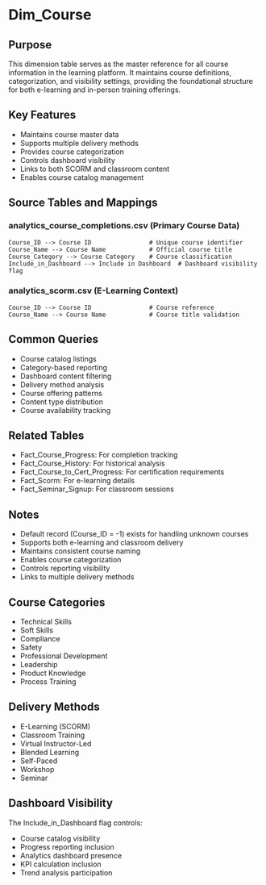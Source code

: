 # Dim_Course

## Purpose
This dimension table serves as the master reference for all course information in the learning platform. It maintains course definitions, categorization, and visibility settings, providing the foundational structure for both e-learning and in-person training offerings.

## Key Features
- Maintains course master data
- Supports multiple delivery methods
- Provides course categorization
- Controls dashboard visibility
- Links to both SCORM and classroom content
- Enables course catalog management

## Source Tables and Mappings

### analytics_course_completions.csv (Primary Course Data)
    Course_ID --> Course ID                # Unique course identifier
    Course_Name --> Course Name            # Official course title
    Course_Category --> Course Category    # Course classification
    Include_in_Dashboard --> Include in Dashboard  # Dashboard visibility flag

### analytics_scorm.csv (E-Learning Context)
    Course_ID --> Course ID                # Course reference
    Course_Name --> Course Name            # Course title validation

## Common Queries
- Course catalog listings
- Category-based reporting
- Dashboard content filtering
- Delivery method analysis
- Course offering patterns
- Content type distribution
- Course availability tracking

## Related Tables
- Fact_Course_Progress: For completion tracking
- Fact_Course_History: For historical analysis
- Fact_Course_to_Cert_Progress: For certification requirements
- Fact_Scorm: For e-learning details
- Fact_Seminar_Signup: For classroom sessions

## Notes
- Default record (Course_ID = -1) exists for handling unknown courses
- Supports both e-learning and classroom delivery
- Maintains consistent course naming
- Enables course categorization
- Controls reporting visibility
- Links to multiple delivery methods

## Course Categories
- Technical Skills
- Soft Skills
- Compliance
- Safety
- Professional Development
- Leadership
- Product Knowledge
- Process Training

## Delivery Methods
- E-Learning (SCORM)
- Classroom Training
- Virtual Instructor-Led
- Blended Learning
- Self-Paced
- Workshop
- Seminar

## Dashboard Visibility
The Include_in_Dashboard flag controls:
- Course catalog visibility
- Progress reporting inclusion
- Analytics dashboard presence
- KPI calculation inclusion
- Trend analysis participation 